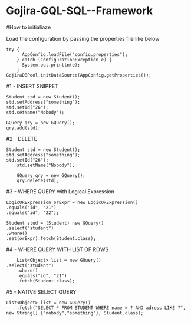 # Gojira-GQL-SQL--Framework

#How to initialiaze

Load the configuration by passing the properties file like below

    try {
          AppConfig.loadFile("config.properties");
        } catch (ConfigurationException e) {
          System.out.println(e);
        }
    GojiraDBPool.initDataSource(AppConfig.getProperties());    
    
#1 - INSERT SNIPPET
   
	Student std = new Student();
   	std.setAddress("something");
  	std.setId("26");
  	std.setName("Nobody");

	GQuery qry = new GQuery();
	qry.add(std);


#2 - DELETE

   	Student std = new Student();
	std.setAddress("something");
  	std.setId("26");
    	std.setName("Nobody");

    	GQuery qry = new GQuery();
    	qry.delete(std);
    
#3 - WHERE QUERY with Logical Expression

   	LogicORExpression orExpr = new LogicORExpression()
	.equals("id", "21")
	.equals("id", "22");
		
	Student stud = (Student) new GQuery()
	.select("student")
	.where()
	.set(orExpr).fetch(Student.class);
	
 #4 - WHERE QUERY WITH LIST OF ROWS
 
    	List<Object> list = new GQuery()
	.select("student")
        .where()
        .equals("id", "21")
        .fetch(Student.class);
    
 #5 - NATIVE SELECT QUERY
    
 	List<Object> list = new GQuery()
        .fetch("SELECT * FROM STUDENT WHERE name = ? AND adress LIKE ?", new String[] {"nobody","something"}, Student.class);
        
        
